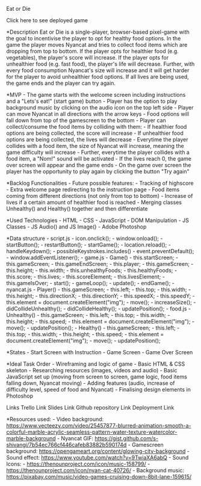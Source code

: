Eat or Die

Click here to see deployed game

*Description
    Eat or Die is a single-player, browser-based pixel-game with the goal to incentivise the player to opt for healthy food options.
    In the game the player moves Nyancat and tries to collect food items which are dropping from top to bottom. If the player opts for healthier food (e.g. vegetables), the player's score will increase. If the player opts for unhealthier food (e.g. fast food), the player's life will decrease. Further, with every food consumption Nyancat's size will increase and it will get harder for the player to avoid unhealthier food options.
    If all lives are being used, the game ends and the player can try again.

*MVP
    - The game starts with the welcome screen including instructions and a "Lets's eat!" (start game) button
    - Player has the option to play background music by clicking on the audio icon on the top left side
    - Player can move Nyancat in all directions with the arrow keys
    - Food options will fall down from top of the gamescreen to the bottom
    - Player can collect/consume the food items by colliding with them:
        - If healthier food options are being collected, the score will increase
        - If unhealthier food options are being collected, the lives will decrease
    - Everytime the player collides with a food item, the size of Nyancat will increase, meaning the game difficulty will increase
    - Further, everytime the player collides with a food item, a "Nom!" sound will be activated
    - If the lives reach 0, the game over screen will appear and the game ends
    - On the game over screen the player has the opportunity to play again by clicking the button "Try again"


*Backlog Functionalities
    - Future possible features:
        - Tracking of highscore
        - Extra welcome page redirecting to the instruction page
        - Food items coming from different directions (not only from top to bottom)
        - Increase of lives if a certain amount of healthier food is reached
        - Merging classes Unhealthy() and Healthy() together and then differentiate


*Used Technologies
    - HTML
    - CSS
    - JavaScript
    - DOM Manipulation
    - JS Classes
    - JS Audio() and JS Image()
    - Adobe Photoshop

*Data structure
    - script.js
        - icon.onclick();
        - window.onload();
        - startButton();
        - restartButton();
        - startGame();
        - location.reload();
        - handleKeydown();
        - possibleKeystrokes.includes()
        - event.preventDefault();
        - window.addEventListener();
    - game.js
        - Game()
            - this.startScreen;
            - this.gameScreen;
            - this.gameEndScreen;
            - this.player;
            - this.gameScreen;
            - this.height;
            - this.width;
            - this.unhealthyFoods;
            - this.healthyFoods;
            - this.score;
            - this.lives;
            - this.scoreElement;
            - this.livesElement;
            - this.gameIsOver;
        - start();
        - gameLoop();
        - update();
        - endGame();
    - nyancat.js
        - Player()
            - this.gameScreen;
            - this.left;
            - this.top;
            - this.width;
            - this.height;
            - this.directionX;
            - this.directionY;
            - this.speedX;
            - this.speedY;
            - this.element = document.createElement("img");
        - move();
        - increaseSize();
        - didCollideUnhealthy();
        - didCollideHealthy();
        - updatePosition();
    - food.js
        - Unhealthy()
            - this.gameScreen;
            - this.left;
            - this.top;
            - this.width;
            - this.height;
            - this.speed;
            - this.element = document.createElement("img");
        - move();
        - updatePosition();
        - Healthy()
            - this.gameScreen;
            - this.left;
            - this.top;
            - this.width;
            - this.height;
            - this.speed;
            - this.element = document.createElement("img");
        - move();
        - updatePosition();

*States
    - Start Screen with Instruction
    - Game Screen
    - Game Over Screen

*Ideal Task Order
    - Wireframing and logic of game
    - Basic HTML & CSS skeleton
    - Researching resources (images, videos and audio)
    - Basic JavaScript set up (moving from screen to screen, game logic, food items falling down, Nyancat moving)
    - Adding features (audio, increase of difficulty level, speed of food and Nyancat)
    - Finalising design elements in Photoshop

Links
Trello Link
Slides Link
Github repository Link
Deployment Link

*Resources used:
    - Video background: https://www.vecteezy.com/video/25457877-blurred-animation-smooth-a-colorful-marble-acrylic-seamless-pattern-water-texture-watercolor-marble-background
    - Nyancat GIF: https://gist.github.com/s-shivangi/7b54ec766cf446cafeb83882b590174d
    - Gamescreen background: https://opengameart.org/content/glowing-city-background
    - Sound effect: https://www.youtube.com/watch?v=9TwiaXA6abQ
    - Sound Icons:
        - https://thenounproject.com/icon/music-158799/
        - https://thenounproject.com/icon/nyan-cat-40726/
    - Background music: https://pixabay.com/music/video-games-cruising-down-8bit-lane-159615/
    